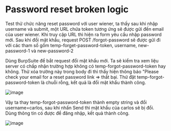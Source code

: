 # Password reset broken logic
Test thử chức năng reset password với user wiener, ta thấy sau khi nhập username và submit, một URL chứa token tương ứng sẽ được gửi đến email của user wiener. Khi truy cập URL thì hiện ra form yêu cầu nhập password mới. Sau khi đổi mật khẩu, request POST /forgot-password sẽ được gửi đi với các tham số gồm temp-forget-password-token, username, new-password-1 và new-password-2

Dùng BurpSuite để bắt request đổi mật khẩu mới. Ta sẽ kiểm tra xem liệu server có chấp nhận trường hợp không có temp-forgot-password-token hay không. Thử xóa trường này trong body đi thì thấy hiện thông báo "Please check your email for a reset password link => thất bại. Thử đặt temp-forgot-password-token là chuỗi rỗng, kết quả là đổi mật khẩu thành công.

![image](https://user-images.githubusercontent.com/103978452/201511116-6b775f31-ccf5-4ff8-8129-ca28f694444a.png)

Vậy ta thay temp-forgot-password-token thành empty string và đổi username=carlos, sau khi nhấn Send thì mật khẩu của carlos sẽ bị đổi. Dùng thông tin có được để đăng nhập, kết quả thành công.

![image](https://user-images.githubusercontent.com/103978452/201511103-20deff01-8493-4564-aeb0-e804cbe04dc4.png)
